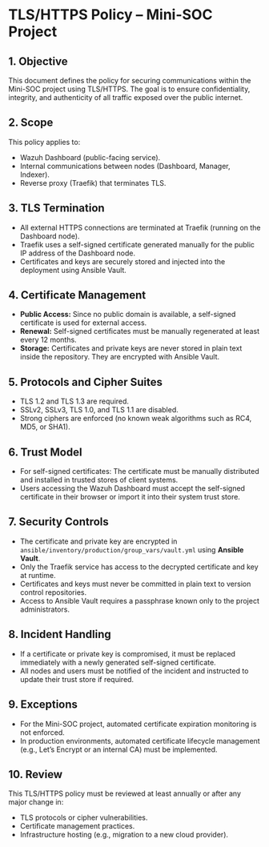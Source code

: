 # TLS/HTTPS Policy – Mini-SOC Project

## 1. Objective
This document defines the policy for securing communications within the Mini-SOC project using TLS/HTTPS. The goal is to ensure confidentiality, integrity, and authenticity of all traffic exposed over the public internet.

## 2. Scope
This policy applies to:
- Wazuh Dashboard (public-facing service).
- Internal communications between nodes (Dashboard, Manager, Indexer).
- Reverse proxy (Traefik) that terminates TLS.

## 3. TLS Termination
- All external HTTPS connections are terminated at Traefik (running on the Dashboard node).
- Traefik uses a self-signed certificate generated manually for the public IP address of the Dashboard node.
- Certificates and keys are securely stored and injected into the deployment using Ansible Vault.

## 4. Certificate Management
- **Public Access:** Since no public domain is available, a self-signed certificate is used for external access.
- **Renewal:** Self-signed certificates must be manually regenerated at least every 12 months.
- **Storage:** Certificates and private keys are never stored in plain text inside the repository. They are encrypted with Ansible Vault.

## 5. Protocols and Cipher Suites
- TLS 1.2 and TLS 1.3 are required.
- SSLv2, SSLv3, TLS 1.0, and TLS 1.1 are disabled.
- Strong ciphers are enforced (no known weak algorithms such as RC4, MD5, or SHA1).

## 6. Trust Model
- For self-signed certificates: The certificate must be manually distributed and installed in trusted stores of client systems.
- Users accessing the Wazuh Dashboard must accept the self-signed certificate in their browser or import it into their system trust store.

## 7. Security Controls
- The certificate and private key are encrypted in `ansible/inventory/production/group_vars/vault.yml` using **Ansible Vault**.
- Only the Traefik service has access to the decrypted certificate and key at runtime.
- Certificates and keys must never be committed in plain text to version control repositories.
- Access to Ansible Vault requires a passphrase known only to the project administrators.

## 8. Incident Handling
- If a certificate or private key is compromised, it must be replaced immediately with a newly generated self-signed certificate.
- All nodes and users must be notified of the incident and instructed to update their trust store if required.

## 9. Exceptions
- For the Mini-SOC project, automated certificate expiration monitoring is not enforced.
- In production environments, automated certificate lifecycle management (e.g., Let’s Encrypt or an internal CA) must be implemented.

## 10. Review
This TLS/HTTPS policy must be reviewed at least annually or after any major change in:
- TLS protocols or cipher vulnerabilities.
- Certificate management practices.
- Infrastructure hosting (e.g., migration to a new cloud provider).
